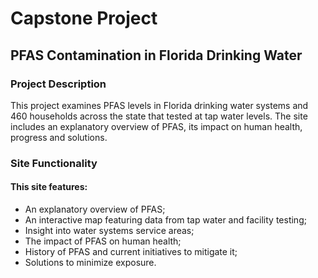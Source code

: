 # Capstone Project
## PFAS Contamination in Florida Drinking Water

### Project Description
This project examines PFAS levels in Florida drinking water systems and 460 households across the state that tested at tap water levels.
The site includes an explanatory overview of PFAS, its impact on human health, progress and solutions. 

### Site Functionality
#### This site features:
* An explanatory overview of PFAS;
* An interactive map featuring data from tap water and facility testing;
* Insight into water systems service areas;
* The impact of PFAS on human health;
* History of PFAS and current initiatives to mitigate it;
* Solutions to minimize exposure.
